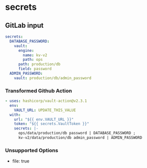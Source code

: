 # secrets

## GitLab input

```yaml
secrets:
  DATABASE_PASSWORD:
    vault:
      engine:
        name: kv-v2
        path: ops
      path: production/db
      field: password
  ADMIN_PASSWORD:
    vault: production/db/admin_password
```

### Transformed Github Action

```yaml
- uses: hashicorp/vault-action@v2.3.1
  env:
    VAULT_URL: UPDATE_THIS_VALUE
  with:
    url: "${{ env.VAULT_URL }}"
    token: "${{ secrets.VaultToken }}"
    secrets: |-
      ops/data/production/db password | DATABASE_PASSWORD ;
      kv-v2/data/production/db admin_password | ADMIN_PASSWORD
```

### Unsupported Options

- file: true
